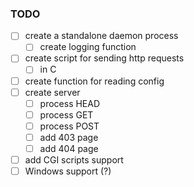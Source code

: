 ### TODO

- [ ] create a standalone daemon process
  - [ ] create logging function
- [ ] create script for sending http requests
  - [ ] in C
- [ ] create function for reading config
- [ ] create server
  - [ ] process HEAD
  - [ ] process GET
  - [ ] process POST
  - [ ] add 403 page
  - [ ] add 404 page
- [ ] add CGI scripts support
- [ ] Windows support (?)

